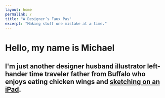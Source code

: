 ```yaml
---
layout: home
permalink: /
title: "A Designer’s Faux Pas"
excerpt: "Making stuff one mistake at a time."
---
```


<h1 class="home__title">Hello, my name is <span>Michael</span></h1>

<h2 class="home__excerpt">
  <span>I'm just another</span>
  <span class="home__words-wrapper">
    <b class="is--visible">designer</b>
    <b>husband</b>
    <b>illustrator</b>
    <b>left-hander</b>
    <b>time traveler</b>
    <b>father</b>
  </span>
  <span>from Buffalo who enjoys eating chicken wings and <a href="{{ site.url }}/paperfaces/">sketching on an iPad</a>.</span>
</h2>
